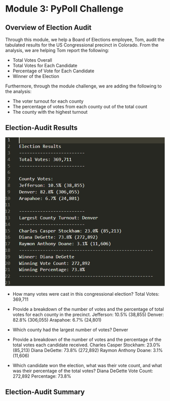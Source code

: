 # Module 3: PyPoll Challenge
## Overview of Election Audit
Through this module, we help a Board of Elections employee, Tom, audit the  tabulated results for the US Congressional precinct in Colorado. From the analysis, we are helping Tom report the following:
- Total Votes Overall
- Total Votes for Each Candidate
- Percentage of Vote for Each Candidate
- Winner of the Election

Furthermore, through the module challenge, we are adding the following to the analysis:
- The voter turnout for each county
- The percentage of votes from each county out of the total count
- The county with the highest turnout

## Election-Audit Results
![Election Results](https://github.com/Ellla12/Module-3-PyPoll-Challenge/blob/main/Resources/election_results.PNG)
- How many votes were cast in this congressional election?
Total Votes: 369,711

- Provide a breakdown of the number of votes and the percentage of total votes for each county in the precinct.
Jefferson: 10.5% (38,855)
Denver: 82.8% (306,055)
Arapahoe: 6.7% (24,801)

- Which county had the largest number of votes?
Denver

- Provide a breakdown of the number of votes and the percentage of the total votes each candidate received.
Charles Casper Stockham: 23.0% (85,213)
Diana DeGette: 73.8% (272,892)
Raymon Anthony Doane: 3.1% (11,606)

- Which candidate won the election, what was their vote count, and what was their percentage of the total votes?
Diana DeGette
Vote Count: 272,892
Percentage: 73.8%

## Election-Audit Summary
